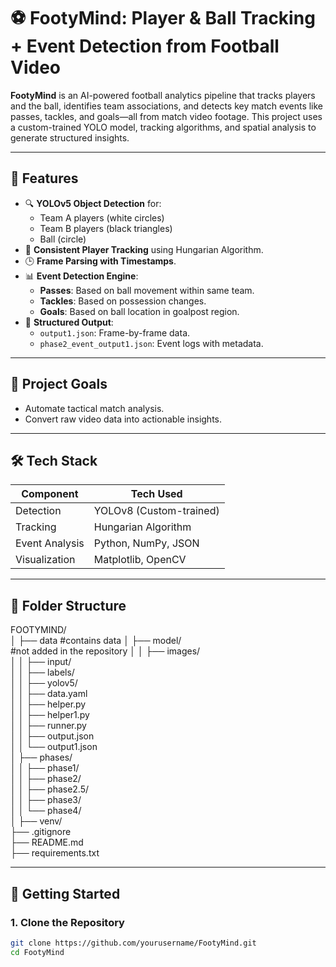 # ⚽ FootyMind: Player & Ball Tracking + Event Detection from Football Video

**FootyMind** is an AI-powered football analytics pipeline that tracks players and the ball, identifies team associations, and detects key match events like passes, tackles, and goals—all from match video footage. This project uses a custom-trained YOLO model, tracking algorithms, and spatial analysis to generate structured insights.

---

## 📌 Features

- 🔍 **YOLOv5 Object Detection** for:
  - Team A players (white circles)
  - Team B players (black triangles)
  - Ball (circle)
- 🧠 **Consistent Player Tracking** using Hungarian Algorithm.
- 🕒 **Frame Parsing with Timestamps**.
- 📊 **Event Detection Engine**:
  - **Passes**: Based on ball movement within same team.
  - **Tackles**: Based on possession changes.
  - **Goals**: Based on ball location in goalpost region.
- 🧾 **Structured Output**:
  - `output1.json`: Frame-by-frame data.
  - `phase2_event_output1.json`: Event logs with metadata.

---

## 🎯 Project Goals

- Automate tactical match analysis.
- Convert raw video data into actionable insights.

---

## 🛠️ Tech Stack

| Component        | Tech Used            |
|------------------|----------------------|
| Detection        | YOLOv8 (Custom-trained) |
| Tracking         | Hungarian Algorithm   |
| Event Analysis   | Python, NumPy, JSON   |
| Visualization    | Matplotlib, OpenCV    |

---

## 📂 Folder Structure
FOOTYMIND/  <br>
│ ├── data #contains data
│ ├── model/<br>  #not added in the repository
│ │ ├── images/ <br>
│ │ ├── input/ <br>
│ │ ├── labels/ <br>
│ │ ├── yolov5/ <br>
│ │ ├── data.yaml <br>
│ │ ├── helper.py <br>
│ │ ├── helper1.py <br>
│ │ ├── runner.py <br>
│ │ ├── output.json  <br>
│ │ └── output1.json <br>
│ ├── phases/ <br>
│ │ ├── phase1/ <br>
│ │ ├── phase2/ <br>
│ │ ├── phase2.5/ <br>
│ │ ├── phase3/  <br>
│ │ └── phase4/<br>
│ ├── venv/ <br>
├── .gitignore <br>
├── README.md <br>
├── requirements.txt<br>


---

## 🚀 Getting Started

### 1. Clone the Repository

```bash
git clone https://github.com/yourusername/FootyMind.git
cd FootyMind
```